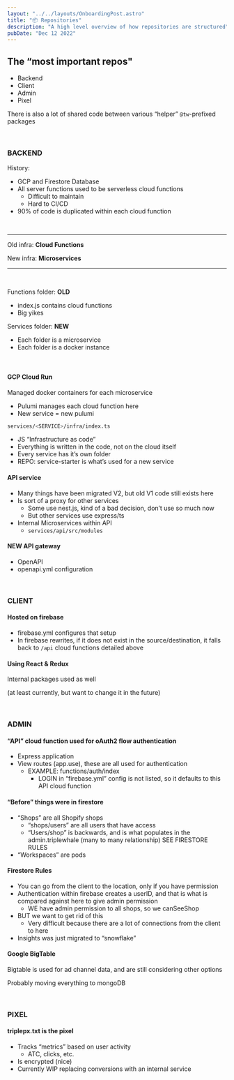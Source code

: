 ```yaml
---
layout: "../../layouts/OnboardingPost.astro"
title: "📦 Repositories"
description: "A high level overview of how repositories are structured"
pubDate: "Dec 12 2022"
---
```


## The “most important repos"

- Backend
- Client
- Admin
- Pixel

There is also a lot of shared code between various “helper” `@tw`-prefixed packages

<br>

### BACKEND

History:

- GCP and Firestore Database
- All server functions used to be serverless cloud functions
  - Difficult to maintain
  - Hard to CI/CD
- 90% of code is duplicated within each cloud function

<br>
<hr>

Old infra: **Cloud Functions**

New infra: **Microservices**

<hr>
<br>

Functions folder: **OLD**

- index.js contains cloud functions
- Big yikes

Services folder: **NEW**

- Each folder is a microservice
- Each folder is a docker instance

<br>


#### GCP Cloud Run

Managed docker containers for each microservice

- Pulumi manages each cloud function here
- New service = new pulumi

```bash
services/<SERVICE>/infra/index.ts 
```

- JS “Infrastructure as code”
- Everything is written in the code, not on the cloud itself
- Every service has it’s own folder
- REPO: service-starter is what’s used for a new service

#### API service

- Many things have been migrated V2, but old V1 code still exists here
- Is sort of a proxy for other services
  - Some use nest.js, kind of a bad decision, don’t use so much now
  - But other services use express/ts
- Internal Microservices within API
  - `services/api/src/modules`

#### NEW API gateway

- OpenAPI
- openapi.yml configuration

<br>

### CLIENT

#### Hosted on firebase

- firebase.yml configures that setup
- In firebase rewrites, if it does not exist in the source/destination, it falls back to `/api` cloud functions detailed above

#### Using React & Redux

Internal packages used as well 

(at least currently, but want to change it in the future)

<br>

### ADMIN

#### “API” cloud function used for oAuth2 flow authentication

- Express application
- View routes (app.use), these are all used for authentication
  - EXAMPLE: functions/auth/index
    - LOGIN in “firebase.yml” config is not listed, so it defaults to this API cloud function

#### “Before” things were in firestore

- “Shops” are all Shopify shops
  - “shops/users” are all users that have access
  - “Users/shop” is backwards, and is what populates in the admin.triplewhale (many to many relationship) SEE FIRESTORE RULES
- “Workspaces” are pods

#### Firestore Rules

- You can go from the client to the location, only if you have permission
- Authentication within firebase creates a userID, and that is what is compared against here to give admin permission
  - WE have admin permission to all shops, so we canSeeShop
- BUT we want to get rid of this
  - Very difficult because there are a lot of connections from the client to here
- Insights was just migrated to “snowflake”

#### Google BigTable 

Bigtable is used for ad channel data, and are still considering other options

Probably moving everything to mongoDB

<br>

### PIXEL

#### triplepx.txt is the pixel

- Tracks “metrics” based on user activity
  - ATC, clicks, etc.
- Is encrypted (nice)
- Currently WIP replacing conversions with an internal service
